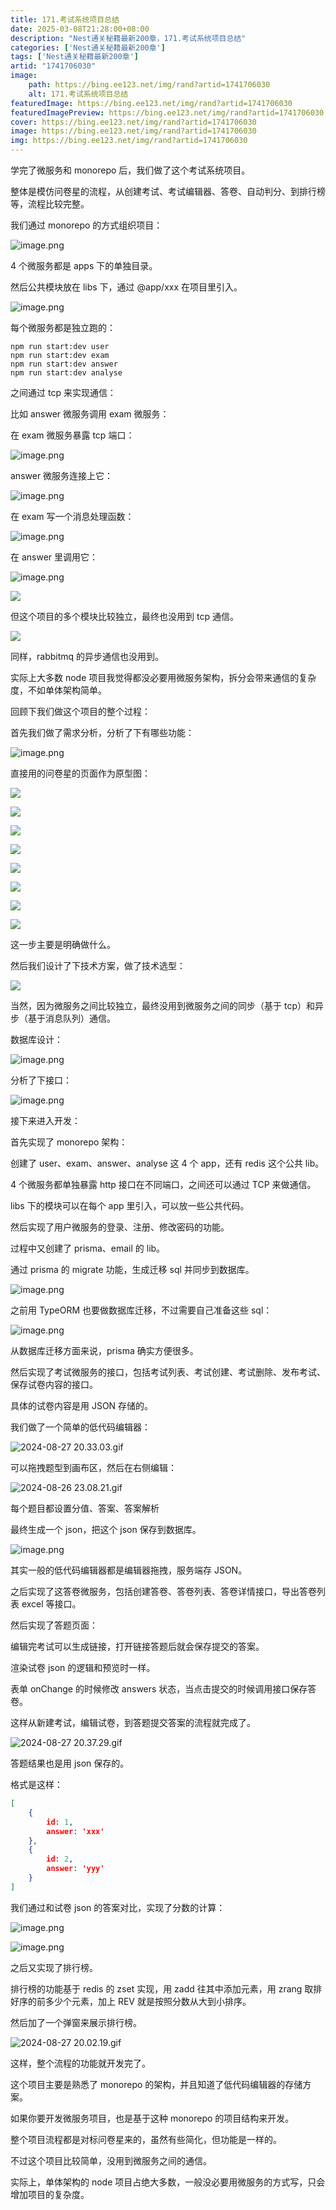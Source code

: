 ```yaml
---
title: 171.考试系统项目总结
date: 2025-03-08T21:28:00+08:00
description: "Nest通关秘籍最新200章，171.考试系统项目总结"
categories: ['Nest通关秘籍最新200章']
tags: ['Nest通关秘籍最新200章']
artid: "1741706030"
image:
    path: https://bing.ee123.net/img/rand?artid=1741706030
    alt: 171.考试系统项目总结
featuredImage: https://bing.ee123.net/img/rand?artid=1741706030
featuredImagePreview: https://bing.ee123.net/img/rand?artid=1741706030
cover: https://bing.ee123.net/img/rand?artid=1741706030
image: https://bing.ee123.net/img/rand?artid=1741706030
img: https://bing.ee123.net/img/rand?artid=1741706030
---
```


学完了微服务和 monorepo 后，我们做了这个考试系统项目。

整体是模仿问卷星的流程，从创建考试、考试编辑器、答卷、自动判分、到排行榜等，流程比较完整。

我们通过 monorepo 的方式组织项目：

![image.png](https://p1-juejin.byteimg.com/tos-cn-i-k3u1fbpfcp/0938182fd394471cbdfd964f3a500859~tplv-k3u1fbpfcp-jj-mark:0:0:0:0:q75.image#?w=568&h=690&s=50940&e=png&b=191919)

4 个微服务都是 apps 下的单独目录。

然后公共模块放在 libs 下，通过 @app/xxx 在项目里引入。

![image.png](https://p3-juejin.byteimg.com/tos-cn-i-k3u1fbpfcp/43ffb748fb204c5993789de7529bc7f9~tplv-k3u1fbpfcp-jj-mark:0:0:0:0:q75.image#?w=1000&h=888&s=175275&e=png&b=1f1f1f)

每个微服务都是独立跑的：

```
npm run start:dev user
npm run start:dev exam
npm run start:dev answer
npm run start:dev analyse
```

之间通过 tcp 来实现通信：

比如 answer 微服务调用 exam 微服务：

在 exam 微服务暴露 tcp 端口：

![image.png](https://p6-juejin.byteimg.com/tos-cn-i-k3u1fbpfcp/ed55cf79de664f4a9ef5cbcae8a51d57~tplv-k3u1fbpfcp-jj-mark:0:0:0:0:q75.image#?w=1530&h=840&s=240463&e=png&b=1d1d1d)

answer 微服务连接上它：

![image.png](https://p1-juejin.byteimg.com/tos-cn-i-k3u1fbpfcp/4e1d60537d184629870bd9e17f2e0360~tplv-k3u1fbpfcp-jj-mark:0:0:0:0:q75.image#?w=1488&h=1040&s=242750&e=png&b=1d1d1d)

在 exam 写一个消息处理函数：

![image.png](https://p1-juejin.byteimg.com/tos-cn-i-k3u1fbpfcp/29de328e0eb24bf09c143470bc94bcf9~tplv-k3u1fbpfcp-jj-mark:0:0:0:0:q75.image#?w=1570&h=950&s=305507&e=png&b=1d1d1d)

在 answer 里调用它：

![image.png](https://p9-juejin.byteimg.com/tos-cn-i-k3u1fbpfcp/b1e283e18dcd4138b18afb1234b4bd08~tplv-k3u1fbpfcp-jj-mark:0:0:0:0:q75.image#?w=1862&h=846&s=306893&e=png&b=1d1d1d)

![](https://p9-juejin.byteimg.com/tos-cn-i-k3u1fbpfcp/b651b93e3ca5485ba8a7bc80427fe64d~tplv-k3u1fbpfcp-jj-mark:0:0:0:0:q75.image#?w=652&h=182&s=19781&e=png&b=ffffff)

但这个项目的多个模块比较独立，最终也没用到 tcp 通信。

![](https://p1-juejin.byteimg.com/tos-cn-i-k3u1fbpfcp/bb7f61f5550f4fe7953a9add03c84157~tplv-k3u1fbpfcp-jj-mark:0:0:0:0:q75.image#?w=1108&h=510&s=48303&e=png&b=ffffff)

同样，rabbitmq 的异步通信也没用到。

实际上大多数 node 项目我觉得都没必要用微服务架构，拆分会带来通信的复杂度，不如单体架构简单。

回顾下我们做这个项目的整个过程：

首先我们做了需求分析，分析了下有哪些功能：

![image.png](https://p6-juejin.byteimg.com/tos-cn-i-k3u1fbpfcp/34ff0fdfeadc444683d2baf737512d5c~tplv-k3u1fbpfcp-jj-mark:0:0:0:0:q75.image#?w=964&h=1058&s=119163&e=png&b=ffffff)

直接用的问卷星的页面作为原型图：

![](https://p3-juejin.byteimg.com/tos-cn-i-k3u1fbpfcp/26b84459485a4df49649711ec205c642~tplv-k3u1fbpfcp-jj-mark:0:0:0:0:q75.image#?w=2866&h=1300&s=351571&e=png&b=fbfbfb)

![](https://p9-juejin.byteimg.com/tos-cn-i-k3u1fbpfcp/682f3d9f410940e8a195ef066b489c22~tplv-k3u1fbpfcp-jj-mark:0:0:0:0:q75.image#?w=2456&h=1238&s=283811&e=png&b=fcfcfc)

![](https://p3-juejin.byteimg.com/tos-cn-i-k3u1fbpfcp/3c4f4d9fae8145bc97b7323aec889053~tplv-k3u1fbpfcp-jj-mark:0:0:0:0:q75.image#?w=2912&h=1502&s=1189027&e=gif&f=69&b=f7f7f7)

![](https://p9-juejin.byteimg.com/tos-cn-i-k3u1fbpfcp/07a38196a7ce497fb94d912443f2f59e~tplv-k3u1fbpfcp-jj-mark:0:0:0:0:q75.image#?w=2302&h=1074&s=301412&e=png&b=fcfcfc)


![](https://p3-juejin.byteimg.com/tos-cn-i-k3u1fbpfcp/32f8b6710a62464c92b036ae331eaa06~tplv-k3u1fbpfcp-jj-mark:0:0:0:0:q75.image#?w=2184&h=1500&s=252196&e=png&b=ffffff)


![](https://p1-juejin.byteimg.com/tos-cn-i-k3u1fbpfcp/c9e55fee4f6c4dde8f9b28f6659d6b9c~tplv-k3u1fbpfcp-jj-mark:0:0:0:0:q75.image#?w=1410&h=1446&s=139802&e=png&b=fdfdfd)

![](https://p1-juejin.byteimg.com/tos-cn-i-k3u1fbpfcp/40ce6233f75b426eba496d0f75ce6d1d~tplv-k3u1fbpfcp-jj-mark:0:0:0:0:q75.image#?w=2612&h=1102&s=240581&e=png&b=fbfbfb)

![](https://p6-juejin.byteimg.com/tos-cn-i-k3u1fbpfcp/e663ad5b69c24d65ad968f40be2ea72d~tplv-k3u1fbpfcp-jj-mark:0:0:0:0:q75.image#?w=2562&h=1222&s=359226&e=png&b=fcfbfb)

这一步主要是明确做什么。

然后我们设计了下技术方案，做了技术选型：

![](https://p6-juejin.byteimg.com/tos-cn-i-k3u1fbpfcp/fd0c914e3ae64d988e3f87e93abdcb35~tplv-k3u1fbpfcp-jj-mark:0:0:0:0:q75.image#?w=1470&h=850&s=211771&e=png&b=ffffff)

当然，因为微服务之间比较独立，最终没用到微服务之间的同步（基于 tcp）和异步（基于消息队列）通信。

数据库设计：

![image.png](https://p3-juejin.byteimg.com/tos-cn-i-k3u1fbpfcp/09e7755c1bbe4b44ac925983e152f9a4~tplv-k3u1fbpfcp-jj-mark:0:0:0:0:q75.image#?w=644&h=340&s=22559&e=png&b=ffffff)


分析了下接口：

![image.png](https://p6-juejin.byteimg.com/tos-cn-i-k3u1fbpfcp/88d6742e5fa349d7af1af37e6d9bdaf2~tplv-k3u1fbpfcp-jj-mark:0:0:0:0:q75.image#?w=842&h=1156&s=104489&e=png&b=fdfdfd)

接下来进入开发：

首先实现了 monorepo 架构：

创建了 user、exam、answer、analyse 这 4 个 app，还有 redis 这个公共 lib。

4 个微服务都单独暴露 http 接口在不同端口，之间还可以通过 TCP 来做通信。

libs 下的模块可以在每个 app 里引入，可以放一些公共代码。

然后实现了用户微服务的登录、注册、修改密码的功能。

过程中又创建了 prisma、email 的 lib。

通过 prisma 的 migrate 功能，生成迁移 sql 并同步到数据库。


![image.png](https://p1-juejin.byteimg.com/tos-cn-i-k3u1fbpfcp/bc5e66b29d1c439ead8514356687e8d9~tplv-k3u1fbpfcp-jj-mark:0:0:0:0:q75.image#?w=1634&h=598&s=194176&e=png&b=1d1d1d)

之前用 TypeORM 也要做数据库迁移，不过需要自己准备这些 sql：

![image.png](https://p9-juejin.byteimg.com/tos-cn-i-k3u1fbpfcp/49c1f3712b88417b8dddd4c3a0608895~tplv-k3u1fbpfcp-jj-mark:0:0:0:0:q75.image#?w=1874&h=1028&s=543895&e=png&b=1e1e1e)

从数据库迁移方面来说，prisma 确实方便很多。

然后实现了考试微服务的接口，包括考试列表、考试创建、考试删除、发布考试、保存试卷内容的接口。

具体的试卷内容是用 JSON 存储的。

我们做了一个简单的低代码编辑器：

![2024-08-27 20.33.03.gif](https://p6-juejin.byteimg.com/tos-cn-i-k3u1fbpfcp/6958f916045549f298aaf0dc95717b27~tplv-k3u1fbpfcp-jj-mark:0:0:0:0:q75.image#?w=2756&h=1458&s=596511&e=gif&f=70&b=fdfdfd)

可以拖拽题型到画布区，然后在右侧编辑：

![2024-08-26 23.08.21.gif](https://p1-juejin.byteimg.com/tos-cn-i-k3u1fbpfcp/57106a360f08412cbfd92b64d5f8fd89~tplv-k3u1fbpfcp-jj-mark:0:0:0:0:q75.image#?w=2840&h=1432&s=452683&e=gif&f=70&b=fdfdfd)

每个题目都设置分值、答案、答案解析

最终生成一个 json，把这个 json 保存到数据库。

![image.png](https://p1-juejin.byteimg.com/tos-cn-i-k3u1fbpfcp/ad5e3eb250b04e6ab76d9cd84cf631fb~tplv-k3u1fbpfcp-jj-mark:0:0:0:0:q75.image#?w=1916&h=106&s=125790&e=png&b=fbfbfb)

其实一般的低代码编辑器都是编辑器拖拽，服务端存 JSON。

之后实现了这答卷微服务，包括创建答卷、答卷列表、答卷详情接口，导出答卷列表 excel 等接口。

然后实现了答题页面：

编辑完考试可以生成链接，打开链接答题后就会保存提交的答案。

渲染试卷 json 的逻辑和预览时一样。

表单 onChange 的时候修改 answers 状态，当点击提交的时候调用接口保存答卷。

这样从新建考试，编辑试卷，到答题提交答案的流程就完成了。


![2024-08-27 20.37.29.gif](https://p6-juejin.byteimg.com/tos-cn-i-k3u1fbpfcp/c3ec3edd795d495f9439747d62193436~tplv-k3u1fbpfcp-jj-mark:0:0:0:0:q75.image#?w=2756&h=1458&s=308015&e=gif&f=59&b=fefefe)

答题结果也是用 json 保存的。

格式是这样：

```json
[
    {
        id: 1,
        answer: 'xxx'
    },
    {
        id: 2,
        answer: 'yyy'
    }
]
```

我们通过和试卷 json 的答案对比，实现了分数的计算：

![image.png](https://p6-juejin.byteimg.com/tos-cn-i-k3u1fbpfcp/14e6a3bdc5064872bc5b53d558b49d0b~tplv-k3u1fbpfcp-jj-mark:0:0:0:0:q75.image#?w=1212&h=1408&s=292463&e=png&b=1f1f1f)


![image.png](https://p1-juejin.byteimg.com/tos-cn-i-k3u1fbpfcp/3e3c8c0031e44088b0cd9bff2de08dce~tplv-k3u1fbpfcp-jj-mark:0:0:0:0:q75.image#?w=1224&h=1476&s=122372&e=png&b=ffffff)

之后又实现了排行榜。

排行榜的功能基于 redis 的 zset 实现，用 zadd 往其中添加元素，用 zrang 取排好序的前多少个元素，加上 REV 就是按照分数从大到小排序。

然后加了一个弹窗来展示排行榜。

![2024-08-27 20.02.19.gif](https://p6-juejin.byteimg.com/tos-cn-i-k3u1fbpfcp/e29df85a6e484bf6a1d3079dd11d4301~tplv-k3u1fbpfcp-jj-mark:0:0:0:0:q75.image#?w=2756&h=1458&s=1301965&e=gif&f=46&b=fefefe)

这样，整个流程的功能就开发完了。

这个项目主要是熟悉了 monorepo 的架构，并且知道了低代码编辑器的存储方案。

如果你要开发微服务项目，也是基于这种 monorepo 的项目结构来开发。

整个项目流程都是对标问卷星来的，虽然有些简化，但功能是一样的。

不过这个项目比较简单，没用到微服务之间的通信。

实际上，单体架构的 node 项目占绝大多数，一般没必要用微服务的方式写，只会增加项目的复杂度。
